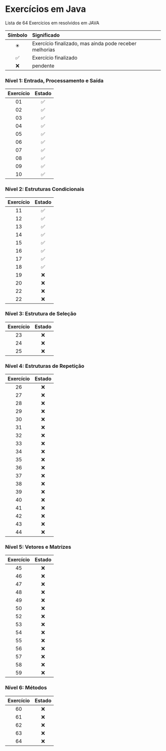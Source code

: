 # Exercícios em Java 

Lista de 64 Exercícios em resolvidos em JAVA 

| Símbolo  | Significado |
| :---------------: | :--------------- |
| :eight_pointed_black_star: | Exercício finalizado, mas ainda pode receber melhorias |
| :white_check_mark: | Exercício finalizado |
| :x: | pendente |

### Nível 1: Entrada, Processamento e Saída
| Exercício  | Estado |
| :---------------: | :---------------: |
| 01 | :white_check_mark: |
| 02 | :white_check_mark: |
| 03 | :white_check_mark: |
| 04 | :white_check_mark: |
| 05 | :white_check_mark: |
| 06 | :white_check_mark: |
| 07 | :white_check_mark: |
| 08 | :white_check_mark: |
| 09 | :white_check_mark: |
| 10 | :white_check_mark: |

### Nível 2: Estruturas Condicionais
| Exercício  | Estado |
| :---------------: | :---------------: |
| 11 | :white_check_mark: |
| 12 | :white_check_mark: |
| 13 | :white_check_mark: |
| 14 | :white_check_mark: |
| 15 | :white_check_mark: |
| 16 | :white_check_mark: |
| 17 | :white_check_mark: |
| 18 | :white_check_mark: |
| 19 | :x: |
| 20 | :x: |
| 22 | :x: |
| 22 | :x: |


### Nível 3: Estrutura de Seleção
| Exercício  | Estado |
| :---------------: | :---------------: |
| 23 | :x: |
| 24 | :x: |
| 25 | :x: |

### Nível 4: Estruturas de Repetição
| Exercício  | Estado |
| :---------------: | :---------------: |
| 26 | :x: |
| 27 | :x: |
| 28 | :x: |
| 29 | :x: |
| 30 | :x: |
| 31 | :x: |
| 32 | :x: |
| 33 | :x: |
| 34 | :x: |
| 35 | :x: |
| 36 | :x: |
| 37 | :x: |
| 38 | :x: |
| 39 | :x: |
| 40 | :x: |
| 41 | :x: |
| 42 | :x: |
| 43 | :x: |
| 44 | :x: |

### Nível 5: Vetores e Matrizes
| Exercício  | Estado |
| :---------------: | :---------------: |
| 45 | :x: |
| 46 | :x: |
| 47 | :x: |
| 48 | :x: |
| 49 | :x: |
| 50 | :x: |
| 52 | :x: |
| 53 | :x: |
| 54 | :x: |
| 55 | :x: |
| 56 | :x: |
| 57 | :x: |
| 58 | :x: |
| 59 | :x: |

### Nível 6: Métodos
| Exercício  | Estado |
| :---------------: | :---------------: |
| 60 | :x: |
| 61 | :x: |
| 62 | :x: |
| 63 | :x: |
| 64 | :x: |